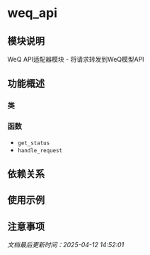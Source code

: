 # weq_api

## 模块说明
WeQ API适配器模块 - 将请求转发到WeQ模型API

## 功能概述

### 类


### 函数

- `get_status`
- `handle_request`

## 依赖关系

## 使用示例

## 注意事项

*文档最后更新时间：2025-04-12 14:52:01*